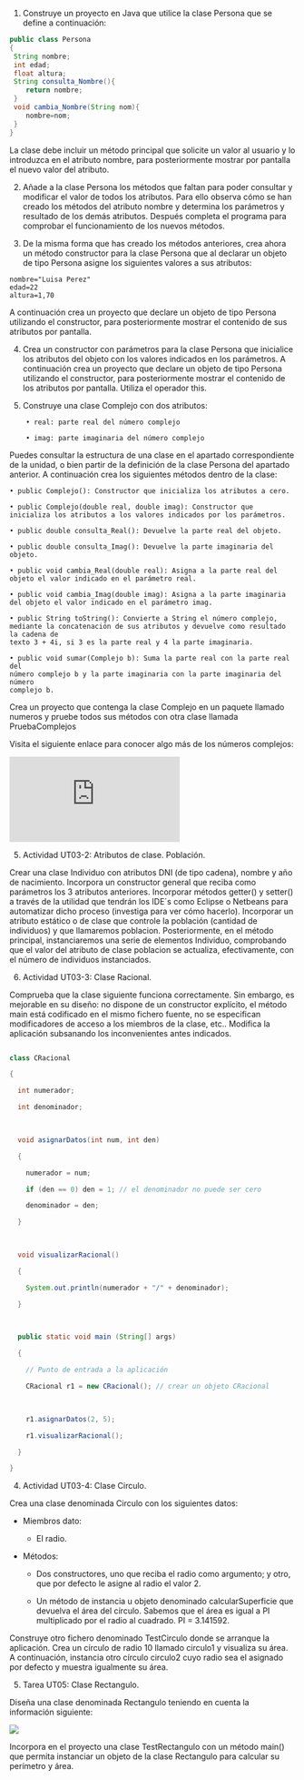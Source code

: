 1. Construye un proyecto en Java que utilice la clase Persona que se define a continuación:

```java
public class Persona
{
 String nombre;
 int edad;
 float altura;
 String consulta_Nombre(){
 	return nombre;
 }
 void cambia_Nombre(String nom){
 	nombre=nom;
 }
}
```

La clase debe incluir un método principal que solicite un valor al usuario y lo introduzca en 
el atributo nombre, para posteriormente mostrar por pantalla el nuevo valor del atributo. 

2. Añade a la clase Persona los métodos que faltan para poder consultar y modificar el valor
de todos los atributos. Para ello observa cómo se han creado los métodos del atributo 
nombre y determina los parámetros y resultado de los demás atributos. Después completa 
el programa para comprobar el funcionamiento de los nuevos métodos.

3. De la misma forma que has creado los métodos anteriores, crea ahora un método 
constructor para la clase Persona que al declarar un objeto de tipo Persona asigne los 
siguientes valores a sus atributos:

```
nombre="Luisa Perez" 
edad=22 
altura=1,70 
```

A continuación crea un proyecto que declare un objeto de tipo Persona utilizando el 
constructor, para posteriormente mostrar el contenido de sus atributos por pantalla. 

4. Crea un constructor con parámetros para la clase Persona que inicialice los atributos del 
objeto con los valores indicados en los parámetros. A continuación crea un proyecto que 
declare un objeto de tipo Persona utilizando el constructor, para posteriormente mostrar 
el contenido de los atributos por pantalla. Utiliza el operador this.

5. Construye una clase Complejo con dos atributos:

```
	• real: parte real del número complejo
	
	• imag: parte imaginaria del número complejo
```

Puedes consultar la estructura de una clase en el apartado correspondiente de la unidad, o 
bien partir de la definición de la clase Persona del apartado anterior. A continuación crea 
los siguientes métodos dentro de la clase: 

	• public Complejo(): Constructor que inicializa los atributos a cero. 
	
	• public Complejo(double real, double imag): Constructor que 
	inicializa los atributos a los valores indicados por los parámetros. 
	
	• public double consulta_Real(): Devuelve la parte real del objeto. 
	
	• public double consulta_Imag(): Devuelve la parte imaginaria del objeto.
	
	• public void cambia_Real(double real): Asigna a la parte real del 
	objeto el valor indicado en el parámetro real. 
	
	• public void cambia_Imag(double imag): Asigna a la parte imaginaria 
	del objeto el valor indicado en el parámetro imag. 
	
	• public String toString(): Convierte a String el número complejo, 
	mediante la concatenación de sus atributos y devuelve como resultado la cadena de 
	texto 3 + 4i, si 3 es la parte real y 4 la parte imaginaria. 
	
	• public void sumar(Complejo b): Suma la parte real con la parte real del 
	número complejo b y la parte imaginaria con la parte imaginaria del número 
	complejo b. 

Crea un proyecto que contenga la clase Complejo en un paquete llamado numeros y 
pruebe todos sus métodos con otra clase llamada PruebaComplejos

Visita el siguiente enlace para conocer algo más de los números complejos:

![Números Complejos](https://www.superprof.es/apuntes/escolar/matematicas/aritmetica/complejos/numeros-complejos-resumen.html)

5. Actividad UT03-2: Atributos de clase. Población.

Crear una clase Individuo con atributos DNI (de tipo cadena), nombre y año de nacimiento. Incorpora un constructor general que reciba como parámetros los 3 atributos anteriores. Incorporar métodos getter() y setter() a través de la utilidad que tendrán los IDE´s como Eclipse o Netbeans para automatizar dicho proceso (investiga para ver cómo hacerlo). Incorporar un atributo estático o de clase que controle la población (cantidad de individuos)  y que llamaremos poblacion. Posteriormente, en el método principal, instanciaremos una serie de elementos Individuo, comprobando que el valor del atributo de clase poblacion se actualiza, efectivamente, con el número de individuos instanciados.

6. Actividad UT03-3: Clase Racional.

Comprueba que la  clase siguiente funciona correctamente. Sin embargo, es mejorable en su diseño: no dispone de un constructor explícito, el método main está codificado en el mismo fichero fuente, no se especifican modificadores de acceso a los miembros de la clase, etc.. Modifica la aplicación subsanando los inconvenientes antes indicados.

```java

class CRacional

{

  int numerador;

  int denominador;

 

  void asignarDatos(int num, int den)

  {

    numerador = num;

    if (den == 0) den = 1; // el denominador no puede ser cero

    denominador = den;

  }

 

  void visualizarRacional()

  {

    System.out.println(numerador + "/" + denominador);

  }

 

  public static void main (String[] args)

  {

    // Punto de entrada a la aplicación

    CRacional r1 = new CRacional(); // crear un objeto CRacional

   

    r1.asignarDatos(2, 5);

    r1.visualizarRacional();

  }

}
```
4. Actividad UT03-4: Clase Circulo.

Crea una clase denominada Circulo  con los siguientes datos:

 

* Miembros dato:

    - El radio.

 

* Métodos:

    - Dos constructores, uno que reciba el radio como argumento; y otro, que por defecto le asigne al radio el valor 2.


    - Un método de instancia u objeto denominado calcularSuperficie que devuelva el área del círculo. Sabemos que el área es igual a PI multiplicado por el radio al cuadrado. PI = 3.141592.




Construye otro fichero denominado TestCirculo donde se arranque la aplicación. Crea un círculo de radio 10 llamado circulo1 y visualiza su área. A continuación, instancia otro círculo circulo2 cuyo radio sea el asignado por defecto y muestra igualmente su área.

 

5. Tarea UT05: Clase Rectangulo.

Diseña una clase denominada Rectangulo teniendo en cuenta la información siguiente:

![](images/rect.png)

Incorpora en el proyecto una clase TestRectangulo con un método main() que permita instanciar un objeto de la clase Rectangulo para calcular su perímetro y área. 